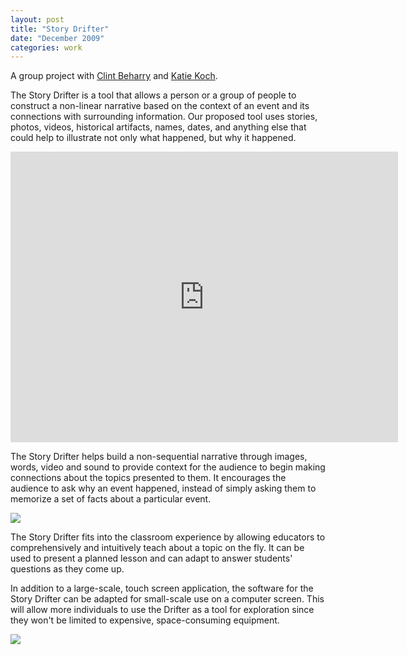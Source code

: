 ```yaml
---
layout: post
title: "Story Drifter"
date: "December 2009"
categories: work
---
```


A group project with [Clint Beharry][22] and [Katie Koch][23].

  [22]: http://leftrightoutput.com/
  [23]: http://www.pixelkated.com/

The Story Drifter is a tool that allows a person or a group of people to
construct a non-linear narrative based on the context of an event and its
connections with surrounding information. Our proposed tool uses stories,
photos, videos, historical artifacts, names, dates, and anything else that
could help to illustrate not only what happened, but why it happened.

<iframe src="http://player.vimeo.com/video/8322838?portrait=0" width="620" height="465" frameborder="0">hi</iframe>

The Story Drifter helps build a non-sequential narrative through images,
words, video and sound to provide context for the audience to begin making
connections about the topics presented to them. It encourages the audience to
ask why an event happened, instead of simply asking them to memorize a set of
facts about a particular event.

![][24]

The Story Drifter fits into the classroom experience by allowing educators to
comprehensively and intuitively teach about a topic on the fly. It can be used
to present a planned lesson and can adapt to answer students' questions as
they come up.

In addition to a large-scale, touch screen application, the software for the
Story Drifter can be adapted for small-scale use on a computer screen. This
will allow more individuals to use the Drifter as a tool for exploration since
they won't be limited to expensive, space-consuming equipment.

![][25]

   [24]: ../assets/img/portfolio/storydrifter-0-620.png
   [25]: ../assets/img/portfolio/storydrifter-1-620.jpg
